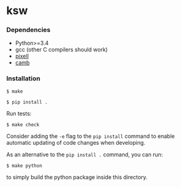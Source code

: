 # ksw

### Dependencies

- Python>=3.4
- gcc (other C compilers should work)
- [pixell](https://github.com/simonsobs/pixell)
- [camb](https://camb.readthedocs.io/en/latest/)

### Installation


```
$ make
```

```
$ pip install .
```

Run tests:

```
$ make check
```

Consider adding the `-e` flag to the `pip install` command to enable automatic 
updating of code changes when developing.

As an alternative to the `pip install .` command, you can run:

```
$ make python
```

to simply build the python package inside this directory.